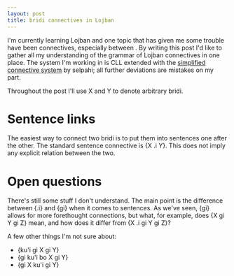 ```yaml
---
layout: post
title: bridi connectives in Lojban
---
```


I'm currently learning Lojban and one topic that has given
me some trouble have been connectives, especially between .
By writing this post I'd like to gather all my understanding
of the grammar of Lojban connectives in one place.  The
system I'm working in is CLL extended with the [simplified
connective system][1] by selpahi; all further deviations are
mistakes on my part.

Throughout the post I'll use X and Y to denote arbitrary
bridi.

# Sentence links

The easiest way to connect two bridi is to put them into
sentences one after the other.  The standard sentence
connective is {X .i Y}.  This does not imply any explicit
relation between the two.

# Open questions

There's still some stuff I don't understand.  The main point
is the difference between {.i} and {gi} when it comes to
sentences.  As we've seen, {gi} allows for more forethought
connections, but what, for example, does {X gi Y gi Z} mean,
and how does it differ from {X .i gi Y gi Z}?

A few other things I'm not sure about:

- {ku'i gi X gi Y}
- {gi ku'i bo X gi Y}
- {gi X ku'i gi Y}

[0]: https://vlasisku.lojban.org/bankle
[1]: http://selpahi.weebly.com/lojban/how-to-substantially-simplify-the-lojban-connective-system-my-connective-system
